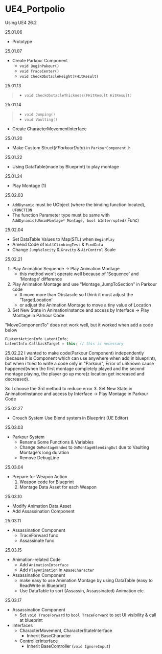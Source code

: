 # UE4_Portpolio
 Using UE4 26.2

25.01.06
- Prototype

25.01.07
- Create Parkour Component
	- `void BeginPakour()`
	- `void TraceCenter()`
	- `void CheckObstacleHeight(FHitResult)`

25.01.13
> - `void CheckObstacleThickness(FHitResult HitResult)`

25.01.14
>- `void Jumping()`
>- `void Vaulting()`
- Create CharacterMovementInterface

25.01.20
- Make Custom Struct(*FParkourData*) in `ParkourComponent.h` 

25.01.22
- Using DataTable(made by Blueprint) to play montage

25.01.24
- Play Montage (1)

25.02.03
- `AddDynamic` must be UObject (where the binding function located), `UFUNCTION`
- The function Parameter type must be same with `AddDynamic(UAnimMontage* Montage, bool bInterrupted)` Func)

25.02.04
- Set DataTable Values to Map(STL) when `BeginPlay`
- Amend Code of `WallClimbingTest` & `FindData`
- Change `JumpVelocity` & `Gravity` & `AirControl` Scale

25.02.21
1. Play Animation Sequence $\rightarrow$ Play Animation Montage
	- this method won't operate well because of 'Sequence' and 'Montage' difference
2. Play Animation Montage and use "Montage_JumpToSection" in Parkour code
	 - It move more than Obstascle so I think it must adjust the 'TargetLocation'
	 - or adjust the Animation Montage to move a tiny value of Location
3. Set New State in AnimationInstance and access by Interface $\rightarrow$ Play Montage in Parkour Code

"MoveComponentTo" does not work well, but it worked when add a code below
```C++
FLatentActionInfo LatentInfo;
LatentInfo.CallbackTarget = this; // this is necessary
```

25.02.22
I wanted to make code(Parkour Component) independently (because it is Component which can use anywhere when add in blueprint), but when i tried to write a code only in "Parkour", Error of unknown cause happened(when the first montage completely played and the second montage playing, the player go up more(z location get increased and decreased).

So I choose the 3rd method to reduce error
3. Set New State in AnimationInstance and access by Interface $\rightarrow$ Play Montage in Parkour Code

25.02.27
- Crouch System
	Use Blend system in Blueprint (UE Editor)

25.03.03
- Parkour System
	- Rename Some Functions & Variables
	- Change `OnMontageEnded` to `OnMontageBlendingOut` due to Vaulting Montage's long duration
	- Remove DebugLine

25.03.04
- Prepare for Weapon Action
	1. Weapon code for Blueprint
	2. Montage Data Asset for each Weapon

25.03.10
- Modify Animation Data Asset
- Add Assassination Component

25.03.11
- Assassination Component
	- TraceForward func
	- Assassinate func

25.03.15
- Animation-related Code
	- Add `AnimationInterface`
	- Add `PlayAnimation` in `ABaseCharacter`
- Assassination Component
	- make easy to use Animation Montage by using DataTable (easy to ReadWrite in Blueprint)
	- Use DataTable to sort (Assassin, Assassinated) Animation etc.

25.03.17
- Assassination Component
	- Set `void TraceForward` to `bool TraceForward` to set UI visibility & call at blueprint
- Interfaces 
	- CharacterMovement, CharacterStateInterface
		- Inherit BaseCharacter
	- ControllerInterface
		- Inherit BaseController (`void IgnoreInput`)
